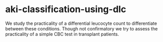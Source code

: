 # aki-classification-using-dlc
We study the practicality of a differential leucocyte count to differentiate between these conditions. Though not confirmatory we try to assess the practicality of a simple CBC test in transplant patients.
